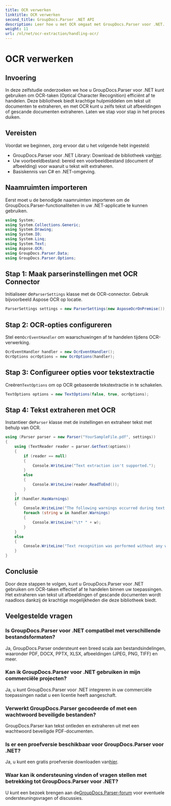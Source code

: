 ```yaml
---
title: OCR verwerken
linktitle: OCR verwerken
second_title: GroupDocs.Parser .NET API
description: Leer hoe u met OCR omgaat met GroupDocs.Parser voor .NET. Extraheer tekst efficiënt uit afbeeldingen en gescande documenten.
weight: 11
url: /nl/net/ocr-extraction/handling-ocr/
---
```


# OCR verwerken

## Invoering
In deze zelfstudie onderzoeken we hoe u GroupDocs.Parser voor .NET kunt gebruiken om OCR-taken (Optical Character Recognition) efficiënt af te handelen. Deze bibliotheek biedt krachtige hulpmiddelen om tekst uit documenten te extraheren, en met OCR kunt u zelfs tekst uit afbeeldingen of gescande documenten extraheren. Laten we stap voor stap in het proces duiken.
## Vereisten
Voordat we beginnen, zorg ervoor dat u het volgende hebt ingesteld:
- GroupDocs.Parser voor .NET Library: Download de bibliotheek van[hier](https://releases.groupdocs.com/parser/net/).
- Uw voorbeeldbestand: bereid een voorbeeldbestand (document of afbeelding) voor waaruit u tekst wilt extraheren.
- Basiskennis van C# en .NET-omgeving.

## Naamruimten importeren
Eerst moet u de benodigde naamruimten importeren om de GroupDocs.Parser-functionaliteiten in uw .NET-applicatie te kunnen gebruiken.
```csharp
using System;
using System.Collections.Generic;
using System.Drawing;
using System.IO;
using System.Linq;
using System.Text;
using Aspose.OCR;
using GroupDocs.Parser.Data;
using GroupDocs.Parser.Options;
```
## Stap 1: Maak parserinstellingen met OCR Connector
 Initialiseer de`ParserSettings` klasse met de OCR-connector. Gebruik bijvoorbeeld Aspose OCR op locatie.
```csharp
ParserSettings settings = new ParserSettings(new AsposeOcrOnPremise());
```
## Stap 2: OCR-opties configureren
 Stel een`OcrEventHandler` om waarschuwingen af te handelen tijdens OCR-verwerking.
```csharp
OcrEventHandler handler = new OcrEventHandler();
OcrOptions ocrOptions = new OcrOptions(handler);
```
## Stap 3: Configureer opties voor tekstextractie
 Creëren`TextOptions` om op OCR gebaseerde tekstextractie in te schakelen.
```csharp
TextOptions options = new TextOptions(false, true, ocrOptions);
```
## Stap 4: Tekst extraheren met OCR
 Instantieer de`Parser` klasse met de instellingen en extraheer tekst met behulp van OCR.
```csharp
using (Parser parser = new Parser("YourSampleFile.pdf", settings))
{
    using (TextReader reader = parser.GetText(options))
    {
        if (reader == null)
        {
            Console.WriteLine("Text extraction isn't supported.");
        }
        else
        {
            Console.WriteLine(reader.ReadToEnd());
        }
    }
    if (handler.HasWarnings)
    {
        Console.WriteLine("The following warnings occurred during text recognition:");
        foreach (string w in handler.Warnings)
        {
            Console.WriteLine("\t* " + w);
        }
    }
    else
    {
        Console.WriteLine("Text recognition was performed without any warnings.");
    }
}
```

## Conclusie
Door deze stappen te volgen, kunt u GroupDocs.Parser voor .NET gebruiken om OCR-taken effectief af te handelen binnen uw toepassingen. Het extraheren van tekst uit afbeeldingen of gescande documenten wordt naadloos dankzij de krachtige mogelijkheden die deze bibliotheek biedt.

## Veelgestelde vragen
### Is GroupDocs.Parser voor .NET compatibel met verschillende bestandsformaten?
Ja, GroupDocs.Parser ondersteunt een breed scala aan bestandsindelingen, waaronder PDF, DOCX, PPTX, XLSX, afbeeldingen (JPEG, PNG, TIFF) en meer.
### Kan ik GroupDocs.Parser voor .NET gebruiken in mijn commerciële projecten?
Ja, u kunt GroupDocs.Parser voor .NET integreren in uw commerciële toepassingen nadat u een licentie heeft aangeschaft.
### Verwerkt GroupDocs.Parser gecodeerde of met een wachtwoord beveiligde bestanden?
GroupDocs.Parser kan tekst ontleden en extraheren uit met een wachtwoord beveiligde PDF-documenten.
### Is er een proefversie beschikbaar voor GroupDocs.Parser voor .NET?
 Ja, u kunt een gratis proefversie downloaden van[hier](https://releases.groupdocs.com/).
### Waar kan ik ondersteuning vinden of vragen stellen met betrekking tot GroupDocs.Parser voor .NET?
 U kunt een bezoek brengen aan de[GroupDocs.Parser-forum](https://forum.groupdocs.com/c/parser/17) voor eventuele ondersteuningsvragen of discussies.